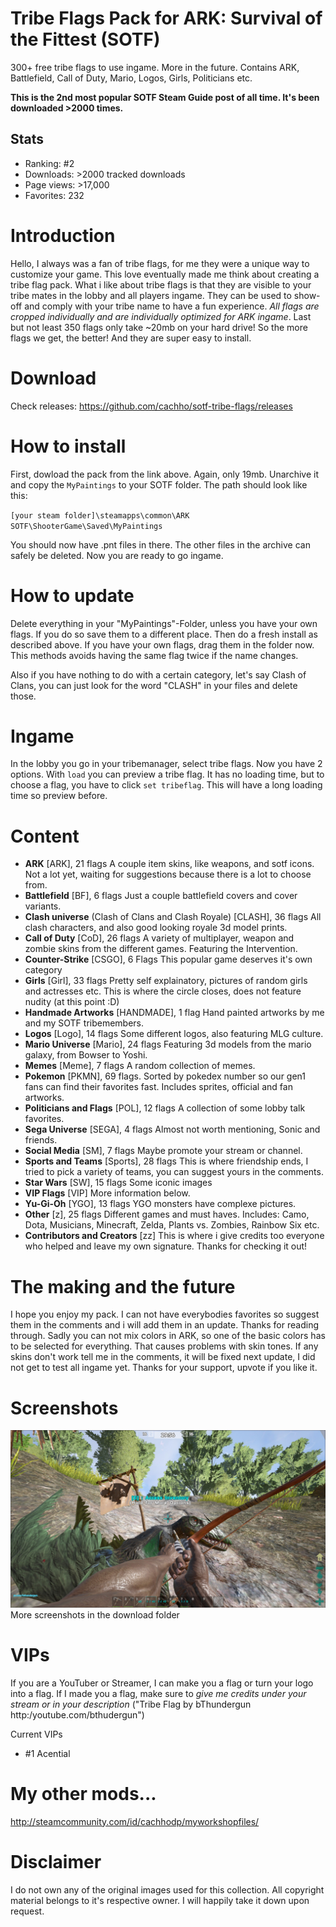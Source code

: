 # Tribe Flags Pack for ARK: Survival of the Fittest (SOTF)
300+ free tribe flags to use ingame. More in the future. Contains ARK, Battlefield, Call of Duty, Mario, Logos, Girls, Politicians etc.

**This is the 2nd most popular SOTF Steam Guide post of all time. It's been downloaded >2000 times.**

## Stats
* Ranking: #2
* Downloads: >2000 tracked downloads
* Page views: >17,000
* Favorites: 232

# Introduction
Hello, I always was a fan of tribe flags, for me they were a unique way to customize your game. This love eventually made me think about creating a tribe flag pack. What i like about tribe flags is that they are visible to your tribe mates in the lobby and all players ingame. They can be used to show-off and comply with your tribe name to have a fun experience. 
*All flags are cropped individually and are individually optimized for ARK ingame*. 
Last but not least 350 flags only take ~20mb on your hard drive! So the more flags we get, the better! And they are super easy to install.

# Download
Check releases: https://github.com/cachho/sotf-tribe-flags/releases

# How to install
First, dowload the pack from the link above. Again, only 19mb. Unarchive it and copy the `MyPaintings` to your SOTF folder. The path should look like this: 

`[your steam folder]\steamapps\common\ARK SOTF\ShooterGame\Saved\MyPaintings` 

You should now have .pnt files in there. The other files in the archive can safely be deleted.  Now you are ready to go ingame.

# How to update

Delete everything in your "MyPaintings"-Folder, unless you have your own flags. If you do so save them to a different place. Then do a fresh install as described above. If you have your own flags, drag them in the folder now. This methods avoids having the same flag twice if the name changes. 

Also if you have nothing to do with a certain category, let's say Clash of Clans, you can just look for the word "CLASH" in your files and delete those.

# Ingame

In the lobby you go in your tribemanager, select tribe flags. Now you have 2 options. With `load` you can preview a tribe flag. It has no loading time, but to choose a flag, you have to click `set tribeflag`. This will have a long loading time so preview before.

# Content

* **ARK** [ARK], 21 flags
A couple item skins, like weapons, and sotf icons. Not a lot yet, waiting for suggestions because there is a lot to choose from.
* **Battlefield** [BF], 6 flags
Just a couple battlefield covers and cover variants.
* **Clash universe** (Clash of Clans and Clash Royale) [CLASH], 36 flags
All clash characters, and also good looking royale 3d model prints.
* **Call of Duty** [CoD], 26 flags
A variety of multiplayer, weapon and zombie skins from the different games. Featuring the Intervention.
* **Counter-Strike** [CSGO], 6 Flags
This popular game deserves it's own category
* **Girls** [Girl], 33 flags Pretty self explainatory, pictures of random girls and actresses etc. This is where the circle closes, does not feature nudity (at this point :D)
* **Handmade Artworks** [HANDMADE], 1 flag
Hand painted artworks by me and my SOTF tribemembers.
* **Logos** [Logo], 14 flags
Some different logos, also featuring MLG culture.
* **Mario Universe** [Mario], 24 flags
Featuring 3d models from the mario galaxy, from Bowser to Yoshi.
* **Memes** [Meme], 7 flags
A random collection of memes.
* **Pokemon** [PKMN], 69 flags.
Sorted by pokedex number so our gen1 fans can find their favorites fast. Includes sprites, official and fan artworks.
* **Politicians and Flags** [POL], 12 flags
A collection of some lobby talk favorites.
* **Sega Universe** [SEGA], 4 flags
Almost not worth mentioning, Sonic and friends.
* **Social Media** [SM], 7 flags
Maybe promote your stream or channel.
* **Sports and Teams** [Sports], 28 flags
This is where friendship ends, I tried to pick a variety of teams, you can suggest yours in the comments.
* **Star Wars** [SW], 15 flags
Some iconic images
* **VIP Flags** [VIP]
More information below.
* **Yu-Gi-Oh** [YGO], 13 flags
YGO monsters have complexe pictures.
* **Other** [z], 25 flags
Different games and must haves. Includes: Camo, Dota, Musicians, Minecraft, Zelda, Plants vs. Zombies, Rainbow Six etc. 
* **Contributors and Creators** [zz]
This is where i give credits too everyone who helped and leave my own signature. Thanks for checking it out!

# The making and the future
I hope you enjoy my pack. I can not have everybodies favorites so suggest them in the comments and i will add them in an update. Thanks for reading through. Sadly you can not mix colors in ARK, so one of the basic colors has to be selected for everything. That causes problems with skin tones. If any skins don't work tell me in the comments, it will be fixed next update, I did not get to test all ingame yet. Thanks for your support, upvote if you like it.

# Screenshots
![screenshot](https://github.com/cachho/sotf-tribe-flags/blob/main/screenshots/407530_screenshots_20161016140639_1.jpg?raw=true)
More screenshots in the download folder

# VIPs
If you are a YouTuber or Streamer, I can make you a flag or turn your logo into a flag. If I made you a flag, make sure to *give me credits under your stream or in your description* ("Tribe Flag by bThundergun http:/youtube.com/bthudergun")

Current VIPs
* #1 Acential

# My other mods...
http://steamcommunity.com/id/cachhodp/myworkshopfiles/


# Disclaimer
I do not own any of the original images used for this collection. All copyright material belongs to it's respective owner. I will happily take it down upon request.
